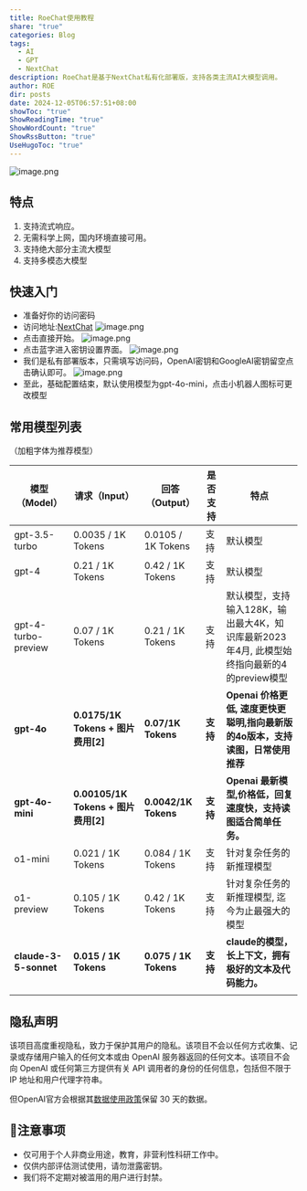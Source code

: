 ```yaml
---
title: RoeChat使用教程
share: "true"
categories: Blog
tags:
  - AI
  - GPT
  - NextChat
description: RoeChat是基于NextChat私有化部署版，支持各类主流AI大模型调用。
author: ROE
dir: posts
date: 2024-12-05T06:57:51+08:00
showToc: "true"
ShowReadingTime: "true"
ShowWordCount: "true"
ShowRssButton: "true"
UseHugoToc: "true"
---
```

![image.png](https://s2.loli.net/2024/12/05/KGiPqLEDhzn21OH.png)
## 特点
1. 支持流式响应。
2. 无需科学上网，国内环境直接可用。
3. 支持绝大部分主流大模型
4. 支持多模态大模型
## 快速入门
- 准备好你的访问密码
- 访问地址:[NextChat](https://chat.roefruit.com/)
![image.png](https://s2.loli.net/2024/12/05/GKBMVmoAzTrguc5.png)
- 点击直接开始。
![image.png](https://s2.loli.net/2024/12/05/oXUKudimjYaqz5c.png)
- 点击蓝字进入密钥设置界面。
![image.png](https://s2.loli.net/2024/12/05/PXhG2lv5D9OQmTs.png)
- 我们是私有部署版本，只需填写访问码，OpenAI密钥和GoogleAI密钥留空点击确认即可。
![image.png](https://s2.loli.net/2024/12/05/g8hlUvBrPYTQ9qx.png)
- 至此，基础配置结束，默认使用模型为gpt-4o-mini，点击小机器人图标可更改模型



## 常用模型列表
（加粗字体为推荐模型）

| **模型（Model）**         | **请求（Input）**                   | **回答（Output）**        | **是否支持** | **特点**                                                   |
| --------------------- | ------------------------------- | --------------------- | -------- | -------------------------------------------------------- |
| gpt-3.5-turbo         | 0.0035 / 1K Tokens              | 0.0105 / 1K Tokens    | 支持       | 默认模型                                                     |
| gpt-4                 | 0.21 / 1K Tokens                | 0.42 / 1K Tokens      | 支持       | 默认模型                                                     |
| gpt-4-turbo-preview   | 0.07 / 1K Tokens                | 0.21 / 1K Tokens      | 支持       | 默认模型，支持输入128K，输出最大4K，知识库最新2023年4月, 此模型始终指向最新的4的preview模型 |
| **gpt-4o**            | **0.0175/1K Tokens + 图片费用[2]**  | **0.07/1K Tokens**    | **支持**   | **Openai 价格更低, 速度更快更聪明,指向最新版的4o版本，支持读图，日常使用推荐**          |
| **gpt-4o-mini**       | **0.00105/1K Tokens + 图片费用[2]** | **0.0042/1K Tokens**  | **支持**   | **Openai 最新模型,价格低，回复速度快，支持读图适合简单任务。**                    |
| o1-mini               | 0.021 / 1K Tokens               | 0.084 / 1K Tokens     | 支持       | 针对复杂任务的新推理模型                                             |
| o1-preview            | 0.105 / 1K Tokens               | 0.42 / 1K Tokens      | 支持       | 针对复杂任务的新推理模型, 迄今为止最强大的模型                                 |
| **claude-3-5-sonnet** | **0.015 / 1K Tokens**           | **0.075 / 1K Tokens** | **支持**   | **claude的模型，长上下文，拥有极好的文本及代码能力。**                         |
|                       |                                 |                       |          |                                                          |

## 隐私声明

该项目高度重视隐私，致力于保护其用户的隐私。该项目不会以任何方式收集、记录或存储用户输入的任何文本或由 OpenAI 服务器返回的任何文本。该项目不会向 OpenAI 或任何第三方提供有关 API 调用者的身份的任何信息，包括但不限于 IP 地址和用户代理字符串。

但OpenAI官方会根据其[数据使用政策](https://platform.openai.com/docs/data-usage-policies)保留 30 天的数据。

## 🚩注意事项
- 仅可用于个人非商业用途，教育，非营利性科研工作中。
- 仅供内部评估测试使用，请勿泄露密钥。
- 我们将不定期对被滥用的用户进行封禁。
